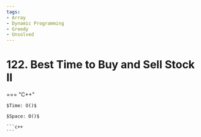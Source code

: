 ```yaml
---
tags:
- Array
- Dynamic Programming
- Greedy
- Unsolved
---
```



# 122. Best Time to Buy and Sell Stock II

=== "C++"

    $Time: O()$

    $Space: O()$

    ```c++
    ```